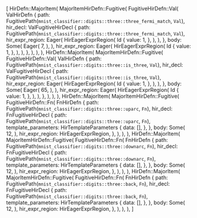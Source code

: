 [
    HirDefn::MajorItem(
        MajorItemHirDefn::Fugitive(
            FugitiveHirDefn::Val(
                ValHirDefn {
                    path: FugitivePath(`mnist_classifier::digits::three::three_fermi_match`, `Val`),
                    hir_decl: ValFugitiveHirDecl {
                        path: FugitivePath(`mnist_classifier::digits::three::three_fermi_match`, `Val`),
                        hir_expr_region: Eager(
                            HirEagerExprRegion(
                                Id {
                                    value: 1,
                                },
                            ),
                        ),
                    },
                    body: Some(
                        Eager(
                            7,
                        ),
                    ),
                    hir_expr_region: Eager(
                        HirEagerExprRegion(
                            Id {
                                value: 1,
                            },
                        ),
                    ),
                },
            ),
        ),
    ),
    HirDefn::MajorItem(
        MajorItemHirDefn::Fugitive(
            FugitiveHirDefn::Val(
                ValHirDefn {
                    path: FugitivePath(`mnist_classifier::digits::three::is_three`, `Val`),
                    hir_decl: ValFugitiveHirDecl {
                        path: FugitivePath(`mnist_classifier::digits::three::is_three`, `Val`),
                        hir_expr_region: Eager(
                            HirEagerExprRegion(
                                Id {
                                    value: 1,
                                },
                            ),
                        ),
                    },
                    body: Some(
                        Eager(
                            65,
                        ),
                    ),
                    hir_expr_region: Eager(
                        HirEagerExprRegion(
                            Id {
                                value: 1,
                            },
                        ),
                    ),
                },
            ),
        ),
    ),
    HirDefn::MajorItem(
        MajorItemHirDefn::Fugitive(
            FugitiveHirDefn::Fn(
                FnHirDefn {
                    path: FugitivePath(`mnist_classifier::digits::three::uparc`, `Fn`),
                    hir_decl: FnFugitiveHirDecl {
                        path: FugitivePath(`mnist_classifier::digits::three::uparc`, `Fn`),
                        template_parameters: HirTemplateParameters {
                            data: [],
                        },
                    },
                    body: Some(
                        12,
                    ),
                    hir_expr_region: HirEagerExprRegion,
                },
            ),
        ),
    ),
    HirDefn::MajorItem(
        MajorItemHirDefn::Fugitive(
            FugitiveHirDefn::Fn(
                FnHirDefn {
                    path: FugitivePath(`mnist_classifier::digits::three::downarc`, `Fn`),
                    hir_decl: FnFugitiveHirDecl {
                        path: FugitivePath(`mnist_classifier::digits::three::downarc`, `Fn`),
                        template_parameters: HirTemplateParameters {
                            data: [],
                        },
                    },
                    body: Some(
                        12,
                    ),
                    hir_expr_region: HirEagerExprRegion,
                },
            ),
        ),
    ),
    HirDefn::MajorItem(
        MajorItemHirDefn::Fugitive(
            FugitiveHirDefn::Fn(
                FnHirDefn {
                    path: FugitivePath(`mnist_classifier::digits::three::back`, `Fn`),
                    hir_decl: FnFugitiveHirDecl {
                        path: FugitivePath(`mnist_classifier::digits::three::back`, `Fn`),
                        template_parameters: HirTemplateParameters {
                            data: [],
                        },
                    },
                    body: Some(
                        12,
                    ),
                    hir_expr_region: HirEagerExprRegion,
                },
            ),
        ),
    ),
]